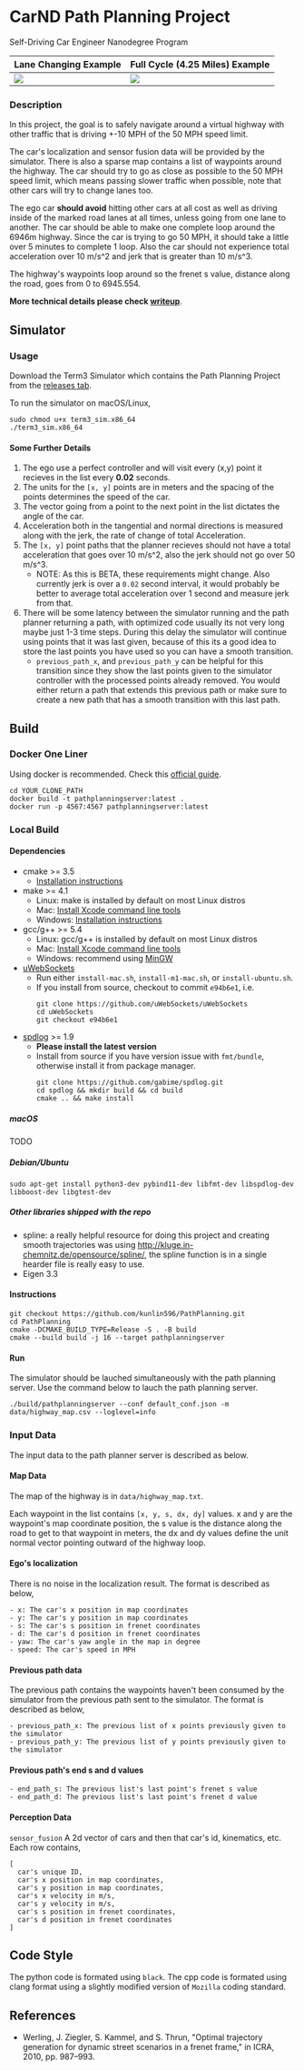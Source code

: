 # CarND Path Planning Project
Self-Driving Car Engineer Nanodegree Program

|Lane Changing Example|Full Cycle (4.25 Miles) Example|
|----|----|
|![](./images/sample2.png)|![](./images/full_cycle.png)|
   
### Description
In this project, the goal is to safely navigate around a virtual highway with other traffic that is driving +-10 MPH of the 50 MPH speed limit.

The car's localization and sensor fusion data will be provided by the simulator. There is also a sparse map contains a list of waypoints around the highway. The car should try to go as close as possible to the 50 MPH speed limit, which means passing slower traffic when possible, note that other cars will try to change lanes too.

The ego car **should avoid** hitting other cars at all cost as well as driving inside of the marked road lanes at all times, unless going from one lane to another. The car should be able to make one complete loop around the 6946m highway. Since the car is trying to go 50 MPH, it should take a little over 5 minutes to complete 1 loop. Also the car should not experience total acceleration over 10 m/s^2 and jerk that is greater than 10 m/s^3.

The highway's waypoints loop around so the frenet s value, distance along the road, goes from 0 to 6945.554.

__More technical details please check [writeup](./writeup.pdf)__.

## Simulator

### Usage

Download the Term3 Simulator which contains the Path Planning Project from the [releases tab](https://github.com/udacity/self-driving-car-sim/releases/tag/T3_v1.2).  

To run the simulator on macOS/Linux,
```shell
sudo chmod u+x term3_sim.x86_64
./term3_sim.x86_64
```

#### Some Further Details 

1. The ego use a perfect controller and will visit every (x,y) point it recieves in the list every **0.02** seconds.
2. The units for the `[x, y]` points are in meters and the spacing of the points determines the speed of the car.
3. The vector going from a point to the next point in the list dictates the angle of the car. 
4. Acceleration both in the tangential and normal directions is measured along with the jerk, the rate of change of total Acceleration.
5. The `[x, y]` point paths that the planner recieves should not have a total acceleration that goes over 10 m/s^2, also the jerk should not go over 50 m/s^3.
   - NOTE: As this is BETA, these requirements might change. Also currently jerk is over a `0.02` second interval, it would probably be better to average total acceleration over 1 second and measure jerk from that.
6. There will be some latency between the simulator running and the path planner returning a path, with optimized code usually its not very long maybe just 1-3 time steps. During this delay the simulator will continue using points that it was last given, because of this its a good idea to store the last points you have used so you can have a smooth transition.
   - `previous_path_x`, and `previous_path_y` can be helpful for this transition since they show the last points given to the simulator controller with the processed points already removed. You would either return a path that extends this previous path or make sure to create a new path that has a smooth transition with this last path.

## Build

### Docker One Liner
Using docker is recommended. Check this [official guide](https://docs.docker.com/engine/install/).

```shell
cd YOUR_CLONE_PATH
docker build -t pathplanningserver:latest .
docker run -p 4567:4567 pathplanningserver:latest
````

### Local Build
#### Dependencies
* cmake >= 3.5
  * [Installation instructions](https://cmake.org/install/)
* make >= 4.1
  * Linux: make is installed by default on most Linux distros
  * Mac: [Install Xcode command line tools](https://developer.apple.com/xcode/features/)
  * Windows: [Installation instructions](http://gnuwin32.sourceforge.net/packages/make.htm)
* gcc/g++ >= 5.4
  * Linux: gcc/g++ is installed by default on most Linux distros
  * Mac: [Install Xcode command line tools](https://developer.apple.com/xcode/features/)
  * Windows: recommend using [MinGW](http://www.mingw.org/)
* [uWebSockets](https://github.com/uWebSockets/uWebSockets)
  * Run either `install-mac.sh`, `install-m1-mac.sh`, or `install-ubuntu.sh`.
  * If you install from source, checkout to commit `e94b6e1`, i.e.
    ```shell
    git clone https://github.com/uWebSockets/uWebSockets 
    cd uWebSockets
    git checkout e94b6e1
    ```
* [spdlog](https://github.com/gabime/spdlog) >= 1.9
  * __Please install the latest version__
  * Install from source if you have version issue with `fmt/bundle`, otherwise install it from package manager.
    ```shell
    git clone https://github.com/gabime/spdlog.git
    cd spdlog && mkdir build && cd build
    cmake .. && make install
    ```

##### macOS
TODO

##### Debian/Ubuntu

```shell
sudo apt-get install python3-dev pybind11-dev libfmt-dev libspdlog-dev libboost-dev libgtest-dev
```

##### Other libraries shipped with the repo
- spline: a really helpful resource for doing this project and creating smooth trajectories was using http://kluge.in-chemnitz.de/opensource/spline/, the spline function is in a single hearder file is really easy to use.
- Eigen 3.3

#### Instructions
```shell
git checkout https://github.com/kunlin596/PathPlanning.git
cd PathPlanning
cmake -DCMAKE_BUILD_TYPE=Release -S . -B build
cmake --build build -j 16 --target pathplanningserver 
```

#### Run
The simulator should be lauched simultaneously with the path planning server. Use the command below to lauch the path planning server.
```shell
./build/pathplanningserver --conf default_conf.json -m data/highway_map.csv --loglevel=info
```

### Input Data

The input data to the path planner server is described as below.

#### Map Data
The map of the highway is in `data/highway_map.txt`.

Each waypoint in the list contains `[x, y, s, dx, dy]` values. x and y are the waypoint's map coordinate position, the s value is the distance along the road to get to that waypoint in meters, the dx and dy values define the unit normal vector pointing outward of the highway loop.

#### Ego's localization
There is no noise in the localization result.
The format is described as below,
```
- x: The car's x position in map coordinates
- y: The car's y position in map coordinates
- s: The car's s position in frenet coordinates
- d: The car's d position in frenet coordinates
- yaw: The car's yaw angle in the map in degree
- speed: The car's speed in MPH
```

#### Previous path data
The previous path contains the waypoints haven't been consumed by the simulator from the previous path sent to the simulator.
The format is described as below,
```
- previous_path_x: The previous list of x points previously given to the simulator
- previous_path_y: The previous list of y points previously given to the simulator
```

#### Previous path's end s and d values 
```
- end_path_s: The previous list's last point's frenet s value
- end_path_d: The previous list's last point's frenet d value
```

#### Perception Data
`sensor_fusion` A 2d vector of cars and then that car's id, kinematics, etc.
Each row contains,
```
[
  car's unique ID,
  car's x position in map coordinates,
  car's y position in map coordinates,
  car's x velocity in m/s,
  car's y velocity in m/s,
  car's s position in frenet coordinates,
  car's d position in frenet coordinates
]
```

## Code Style
The python code is formated using `black`.
The cpp code is formated using clang format using a slightly modified version of `Mozilla` coding standard.

## References
- Werling, J. Ziegler, S. Kammel, and S. Thrun, "Optimal trajectory generation for dynamic street scenarios in a frenet frame," in ICRA, 2010, pp. 987–993.
